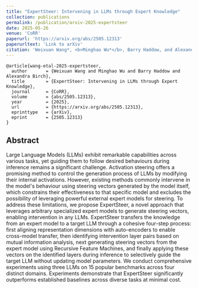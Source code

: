 ```yaml
---
title: "ExpertSteer: Intervening in LLMs through Expert Knowledge"
collection: publications
permalink: /publication/arxiv-2025-expertsteer
date: 2025-05-26
venue: 'CoRR'
paperurl: 'https://arxiv.org/abs/2505.12313'
paperurltext: 'Link to arXiv'
citation: 'Weixuan Wang*, <b>Minghao Wu*</b>, Barry Haddow, and Alexandra Birch. <a href="https://arxiv.org/abs/2505.12313"><u>ExpertSteer: Intervening in LLMs through Expert Knowledge</u></a>. abs/2505.12313.'
---
```


```
@article{wang-etal-2025-expertsteer,
  author       = {Weixuan Wang and Minghao Wu and Barry Haddow and Alexandra Birch},
  title        = {ExpertSteer: Intervening in LLMs through Expert Knowledge},
  journal      = {CoRR},
  volume       = {abs/2505.12313},
  year         = {2025},
  url          = {https://arxiv.org/abs/2505.12313},
  eprinttype   = {arXiv},
  eprint       = {2505.12313}
}
```

## Abstract
Large Language Models (LLMs) exhibit remarkable capabilities across various tasks, yet guiding them to follow desired behaviours during inference remains a significant challenge. Activation steering offers a promising method to control the generation process of LLMs by modifying their internal activations. However, existing methods commonly intervene in the model's behaviour using steering vectors generated by the model itself, which constrains their effectiveness to that specific model and excludes the possibility of leveraging powerful external expert models for steering. To address these limitations, we propose ExpertSteer, a novel approach that leverages arbitrary specialized expert models to generate steering vectors, enabling intervention in any LLMs. ExpertSteer transfers the knowledge from an expert model to a target LLM through a cohesive four-step process: first aligning representation dimensions with auto-encoders to enable cross-model transfer, then identifying intervention layer pairs based on mutual information analysis, next generating steering vectors from the expert model using Recursive Feature Machines, and finally applying these vectors on the identified layers during inference to selectively guide the target LLM without updating model parameters. We conduct comprehensive experiments using three LLMs on 15 popular benchmarks across four distinct domains. Experiments demonstrate that ExpertSteer significantly outperforms established baselines across diverse tasks at minimal cost.